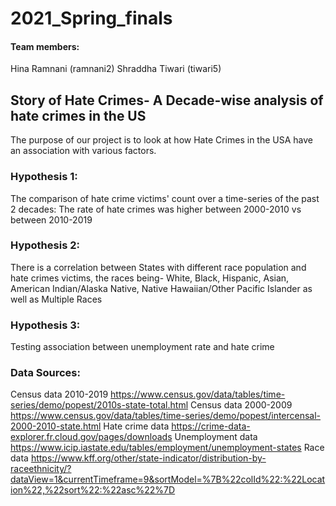 # 2021_Spring_finals

#### Team members: 
Hina Ramnani (ramnani2)
Shraddha Tiwari (tiwari5)   

## Story of Hate Crimes- A Decade-wise analysis of hate crimes in the US

The purpose of our project is to look at how Hate Crimes in the USA have an association with various factors.

### Hypothesis 1:
The comparison of hate crime victims' count over a time-series of the past 2 decades:
The rate of hate crimes was higher between 2000-2010 vs between 2010-2019

### Hypothesis 2:
There is a correlation between States with different race population and hate crimes victims, the races being- White, Black, Hispanic, Asian, American Indian/Alaska Native, Native Hawaiian/Other Pacific Islander as well as Multiple Races


### Hypothesis 3:
Testing association between unemployment rate and hate crime


### Data Sources:
Census data 2010-2019 https://www.census.gov/data/tables/time-series/demo/popest/2010s-state-total.html
Census data 2000-2009 https://www.census.gov/data/tables/time-series/demo/popest/intercensal-2000-2010-state.html
Hate crime data https://crime-data-explorer.fr.cloud.gov/pages/downloads
Unemployment data https://www.icip.iastate.edu/tables/employment/unemployment-states
Race data https://www.kff.org/other/state-indicator/distribution-by-raceethnicity/?dataView=1&currentTimeframe=9&sortModel=%7B%22colId%22:%22Location%22,%22sort%22:%22asc%22%7D
